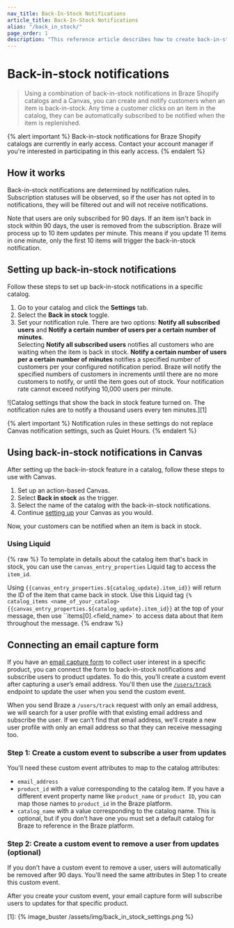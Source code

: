 ```yaml
---
nav_title: Back-In-Stock Notifications
article_title: Back-In-Stock Notifications
alias: "/back_in_stock/"
page_order: 1
description: "This reference article describes how to create back-in-stock notifications in Braze Shopify catalogs."
---
```


# Back-in-stock notifications

> Using a combination of back-in-stock notifications in Braze Shopify catalogs and a Canvas, you can create and notify customers when an item is back-in-stock. Any time a customer clicks on an item in the catalog, they can be automatically subscribed to be notified when the item is replenished.

{% alert important %}
Back-in-stock notifications for Braze Shopify catalogs are currently in early access. Contact your account manager if you're interested in participating in this early access.
{% endalert %}

## How it works

Back-in-stock notifications are determined by notification rules. Subscription statuses will be observed, so if the user has not opted in to notifications, they will be filtered out and will not receive notifications.

Note that users are only subscribed for 90 days. If an item isn't back in stock within 90 days, the user is removed from the subscription. Braze will process up to 10 item updates per minute. This means if you update 11 items in one minute, only the first 10 items will trigger the back-in-stock notification.

## Setting up back-in-stock notifications

Follow these steps to set up back-in-stock notifications in a specific catalog.

1. Go to your catalog and click the **Settings** tab.
2. Select the **Back in stock** toggle.
3. Set your notification rule. There are two options: **Notify all subscribed users** and **Notify a certain number of users per a certain number of minutes**. <br>Selecting **Notify all subscribed users** notifies all customers who are waiting when the item is back in stock. **Notify a certain number of users per a certain number of minutes** notifies a specified number of customers per your configured notification period. Braze will notify the specified numbers of customers in increments until there are no more customers to notify, or until the item goes out of stock. Your notification rate cannot exceed notifying 10,000 users per minute.

![Catalog settings that show the back in stock feature turned on. The notification rules are to notify a thousand users every ten minutes.][1]

{% alert important %}
Notification rules in these settings do not replace Canvas notification settings, such as Quiet Hours.
{% endalert %}

## Using back-in-stock notifications in Canvas

After setting up the back-in-stock feature in a catalog, follow these steps to use with Canvas.

1. Set up an action-based Canvas.
2. Select **Back in stock** as the trigger.
3. Select the name of the catalog with the back-in-stock notifications.
4. Continue [setting up]({{site.baseurl}}/user_guide/engagement_tools/canvas/create_a_canvas/create_a_canvas/) your Canvas as you would.

Now, your customers can be notified when an item is back in stock.

### Using Liquid
{% raw %}
To template in details about the catalog item that's back in stock, you can use the `canvas_entry_properties` Liquid tag to access the `item_id`. 

Using ``{{canvas_entry_properties.${catalog_update}.item_id}}`` will return the ID of the item that came back in stock.
Use this Liquid tag  ``{% catalog_items <name_of_your_catalog> {{canvas_entry_properties.${catalog_update}.item_id}}`` at the top of your message, then use ``items[0].<field_name>` to access data about that item throughout the message.
{% endraw %}

## Connecting an email capture form

If you have an [email capture form]({{site.baseurl}}/user_guide/message_building_by_channel/in-app_messages/drag_and_drop/templates/email_capture/) to collect user interest in a specific product, you can connect the form to back-in-stock notifications and subscribe users to product updates. To do this, you’ll create a custom event after capturing a user’s email address. You'll then use the [`/users/track`]({{site.baseurl}}/api/endpoints/user_data/post_user_track#example-request-for-updating-a-user-profile-by-email-address) endpoint to update the user when you send the custom event. 

When you send Braze a `/users/track` request with only an email address, we will search for a user profile with that existing email address and subscribe the user. If we can’t find that email address, we’ll create a new user profile with only an email address so that they can receive messaging too.

### Step 1: Create a custom event to subscribe a user from updates

You'll need these custom event attributes to map to the catalog attributes:

- `email_address`
- `product_id` with a value corresponding to the catalog item. If you have a different event property name like `product_name` or `product ID`, you can map those names to `product_id` in the Braze platform.
- `catalog_name` with a value corresponding to the catalog name. This is optional, but if you don’t have one you must set a default catalog for Braze to reference in the Braze platform.

### Step 2: Create a custom event to remove a user from updates (optional)

If you don’t have a custom event to remove a user, users will automatically be removed after 90 days. You'll need the same attributes in Step 1 to create this custom event.

After you create your custom event, your email capture form will subscribe users to updates for that specific product.

[1]: {% image_buster /assets/img/back_in_stock_settings.png %} 